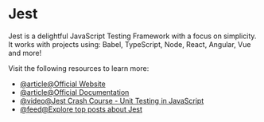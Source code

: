 # Jest

Jest is a delightful JavaScript Testing Framework with a focus on simplicity.
It works with projects using: Babel, TypeScript, Node, React, Angular, Vue and more!

Visit the following resources to learn more:

- [@article@Official Website](https://jestjs.io/)
- [@article@Official Documentation](https://jestjs.io/docs/getting-started)
- [@video@Jest Crash Course - Unit Testing in JavaScript](https://www.youtube.com/watch?v=7r4xVDI2vho)
- [@feed@Explore top posts about Jest](https://app.daily.dev/tags/jest?ref=roadmapsh)

